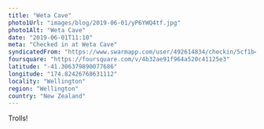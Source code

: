 ```yaml
---
title: "Weta Cave"
photo1Url: "images/blog/2019-06-01/yP6YWQ4tf.jpg"
photo1Alt: "Weta Cave"
date: "2019-06-01T11:10"
meta: "Checked in at Weta Cave"
syndicatedFrom: "https://www.swarmapp.com/user/492614834/checkin/5cf1b45535811b002cf3c5d7"
foursquare: "https://foursquare.com/v/4b32ae91f964a520c41125e3"
latitude: "-41.306379890077686"
longitude: "174.82426768631112"
locality: "Wellington"
region: "Wellington"
country: "New Zealand"
---
```

Trolls!
